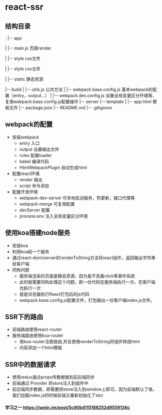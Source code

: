 # react-ssr

## 结构目录
.
|-- app

|   |-- main.js 页面render

|   |-- style css文件

|   |-- style css文件

|   |-- static 静态资源

|-- build
|   |-- utils.js 公共方法
|   |-- webpack.base.config.js 基本webpack的配置（entry，output...）
|   |-- webpack.dev.config.js 设置全局变量区分环境等，复用webpack.base.config.js配置操作
|-- server
|-- template
|   |-- app.html 模板文件
|-- package.json
|-- README.md
|-- .gitignore

## webpack的配置
- 安装webpack
  - entry 入口
  - output 设置输出文件
  - rules 配置loader
  - babel 编译代码
  - HtmlWebpackPlugin 自动生成html
- 配置react环境
  - render 输出
  - script 命令添加
- 配置开发环境
  - webpack-dev-server 可本地启动服务，热更新，接口代理等
  - webpack-merge 可复用配置
  - devServer 配置
  - process.env 注入全局变量区分环境

## 使用koa搭建node服务
- 安装koa
- 利用koa起一个服务
- 通过react-dom/server的renderToString方法将react组件，返回输出字符串给客户端
- 同构问题
  - 服务端渲染的页面是静态资源，因为是不具备click等事件系统
  - 此时就需要同构处理这个问题，即一份代码在服务端执行一次，在客户端也执行一次
  - 就是浏览器执行React打包后的js代码
  - webpack.base.config.js配置文件，打包输出一份客户端index.js文件。
## SSR下的路由
- 前端路由使用react-router
- 服务端路由使用koa-router
  - 用koa-router注册路由,并且使用renderToString将组件转成html
  - 内容添加一个html模板

## SSR中的数据请求
- 使用redux通过props传数据做到前后端同步
- 前端通过 Provider 将store注入到组件中
- 前后端同步数据，即需要把store注入到window上即可，因为前端默认了值，我们加载index.js的时候前端又重新初始化了stor

#### 学习之一 https://juejin.im/post/5c90b4115188252d9559136c
